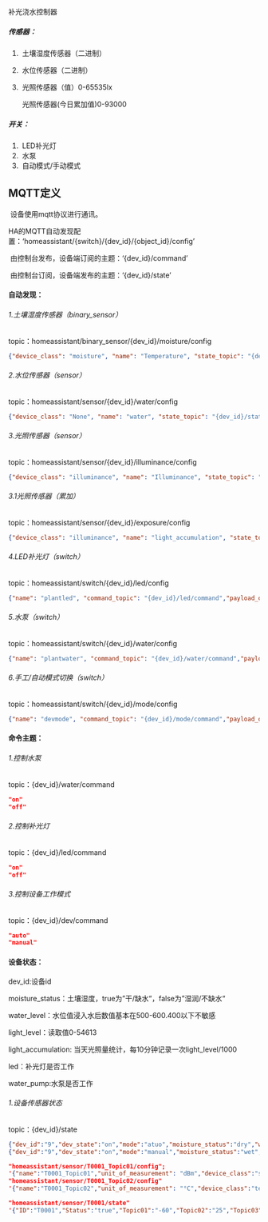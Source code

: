 补光浇水控制器



##### 传感器：

1. ​	土壤湿度传感器（二进制）

2. ​	水位传感器（二进制）

3. ​	光照传感器（值）0-65535lx

   ​	光照传感器(今日累加值)0-93000

##### 开关：

1. ​	LED补光灯
2. ​	水泵
3. ​    自动模式/手动模式



## MQTT定义

​	设备使用mqtt协议进行通讯。

​	HA的MQTT自动发现配置：‘homeassistant/{switch}/{dev_id}/{object_id}/config’

​	由控制台发布，设备端订阅的主题：‘{dev_id}/command’

​	由控制台订阅，设备端发布的主题：‘{dev_id}/state’

#### 自动发现：

###### 1.土壤湿度传感器（binary_sensor）

topic：homeassistant/binary_sensor/{dev_id}/moisture/config

```json
{"device_class": "moisture", "name": "Temperature", "state_topic": "{dev_id}/state", "payload_on": "wet","payload_off":"dry", "value_template": "{{ value_json.moisture_status}}" }
```

###### 2.水位传感器（sensor）

topic：homeassistant/sensor/{dev_id}/water/config

```json
{"device_class": "None", "name": "water", "state_topic": "{dev_id}/state",  "value_template": "{{ value_json.water_level}}" }
```

###### 3.光照传感器（sensor）

topic：homeassistant/sensor/{dev_id}/illuminance/config

```json
{"device_class": "illuminance", "name": "Illuminance", "state_topic": "{dev_id}/state", "unit_of_measurement": "lx", "value_template": "{{ value_json.light_level}}" }
```

###### 3.1光照传感器（累加）

topic：homeassistant/sensor/{dev_id}/exposure/config

```json
{"device_class": "illuminance", "name": "light_accumulation", "state_topic": "{dev_id}/state", "unit_of_measurement": "‰", "value_template": "{{ value_json.light_accumulation}}" }
```

###### 4.LED补光灯（switch）

topic：homeassistant/switch/{dev_id}/led/config

```json
{"name": "plantled", "command_topic": "{dev_id}/led/command","payload_on":"on","payload_off":"off", "state_topic": "{dev_id}/state", "value_template": "{{ value_json.led}}"}
```

###### 5.水泵（switch）

topic：homeassistant/switch/{dev_id}/water/config

```json
{"name": "plantwater", "command_topic": "{dev_id}/water/command","payload_on":"on","payload_off":"off", "state_topic": "{dev_id}/state", "value_template": "{{ value_json.water_pump}}"}
```

###### 6.手工/自动模式切换（switch）

topic：homeassistant/switch/{dev_id}/mode/config

```json
{"name": "devmode", "command_topic": "{dev_id}/mode/command","payload_on":"auto","payload_off":"manual", "state_topic": "{dev_id}/state", "value_template": "{{ value_json.mode}}"}
```



#### 命令主题：

###### 1.控制水泵

topic：{dev_id}/water/command

```json
"on"
"off"
```

###### 2.控制补光灯

topic：{dev_id}/led/command

```json
"on"
"off"
```

###### 3.控制设备工作模式

topic：{dev_id}/dev/command

```json
"auto"
"manual"
```







#### 设备状态：

dev_id:设备id

moisture_status：土壤湿度，true为”干/缺水“，false为”湿润/不缺水“

water_level：水位值浸入水后数值基本在500-600.400以下不敏感

light_level：读取值0-54613

light_accumulation: 当天光照量统计，每10分钟记录一次light_level/1000

led：补光灯是否工作

water_pump:水泵是否工作

###### 1.设备传感器状态

topic：{dev_id}/state

```json
{"dev_id":"9","dev_state":"on","mode":"atuo","moisture_status":"dry","water_level":400,"light_level":10000,"light_accumulation":1930,"led":"on","water_pump":"off"}
{"dev_id":"9","dev_state":"on","mode":"manual","moisture_status":"wet","water_level":400,"light_level":10000,"light_accumulation":1930,"led":"on","water_pump":"off"}
```





```json
"homeassistant/sensor/T0001_Topic01/config";
'{"name":"T0001_Topic01","unit_of_measurement": "dBm","device_class":"signal_strength","state_topic":"homeassistant/sensor/T0001/state","value_template": "{{ value_json.Topic01}}"}'
"homeassistant/sensor/T0001_Topic02/config"
'{"name":"T0001_Topic02","unit_of_measurement": "°C","device_class":"temperature","state_topic":"homeassistant/sensor/T0001/state","value_template": "{{ value_json.Topic02}}"}'

"homeassistant/sensor/T0001/state"
'{"ID":"T0001","Status":"true","Topic01":"-60","Topic02":"25","Topic03":"40","Topic04":"1200"}'

```

